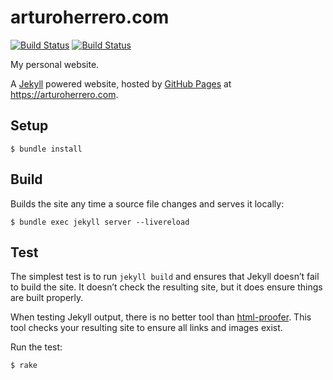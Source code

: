 # arturoherrero.com

[![Build Status](https://travis-ci.org/arturoherrero/arturoherrero.com.svg?branch=master)](https://travis-ci.org/arturoherrero/arturoherrero.com)
[![Build Status](https://github.com/arturoherrero/arturoherrero.com/workflows/build/badge.svg?branch=master)](https://github.com/arturoherrero/arturoherrero.com/actions)

My personal website.

A [Jekyll][1] powered website, hosted by [GitHub Pages][2] at https://arturoherrero.com.


## Setup

    $ bundle install


## Build

Builds the site any time a source file changes and serves it locally:

    $ bundle exec jekyll server --livereload


## Test

The simplest test is to run `jekyll build` and ensures that Jekyll doesn’t
fail to build the site. It doesn’t check the resulting site, but it does ensure
things are built properly.

When testing Jekyll output, there is no better tool than [html-proofer][3].
This tool checks your resulting site to ensure all links and images exist.

Run the test:

    $ rake


[1]: https://jekyllrb.com/
[2]: https://pages.github.com/
[3]: https://github.com/gjtorikian/html-proofer
